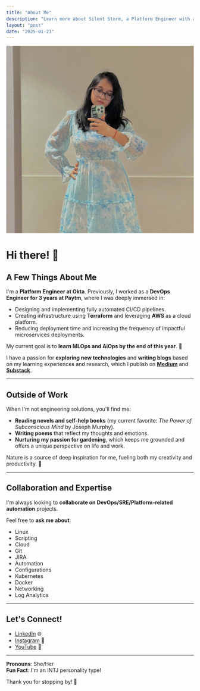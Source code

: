 ```yaml
---
title: "About Me"
description: "Learn more about Silent Storm, a Platform Engineer with a passion for DevOps, MLOps, and life."
layout: "post"
date: "2025-01-21"
---
```


![My Picture](/assets/myphoto.JPG)

# Hi there! 👋

## A Few Things About Me

I'm a **Platform Engineer at Okta**. Previously, I worked as a **DevOps Engineer for 3 years at Paytm**, where I was deeply immersed in:

- Designing and implementing fully automated CI/CD pipelines.
- Creating infrastructure using **Terraform** and leveraging **AWS** as a cloud platform.
- Reducing deployment time and increasing the frequency of impactful microservices deployments.

My current goal is to **learn MLOps and AiOps by the end of this year**. 🚀

I have a passion for **exploring new technologies** and **writing blogs** based on my learning experiences and research, which I publish on **[Medium](#)** and **[Substack](#)**.

---

## Outside of Work

When I'm not engineering solutions, you'll find me:

- **Reading novels and self-help books** (my current favorite: *The Power of Subconscious Mind* by Joseph Murphy).
- **Writing poems** that reflect my thoughts and emotions.
- **Nurturing my passion for gardening**, which keeps me grounded and offers a unique perspective on life and work.

Nature is a source of deep inspiration for me, fueling both my creativity and productivity. 🌱

---

## Collaboration and Expertise

I'm always looking to **collaborate on DevOps/SRE/Platform-related automation** projects. 

Feel free to **ask me about**:
- Linux
- Scripting
- Cloud
- Git
- JIRA
- Automation
- Configurations
- Kubernetes
- Docker
- Networking
- Log Analytics

---

## Let's Connect!

- [LinkedIn](https://www.linkedin.com/in/silentstorm29/) 🌐
- [Instagram](https://www.instagram.com/silentstorm29/) 📸
- [YouTube](https://www.youtube.com/@silentstorm29) 🎥

---

**Pronouns**: She/Her  
**Fun Fact**: I'm an INTJ personality type!

Thank you for stopping by! 💫
